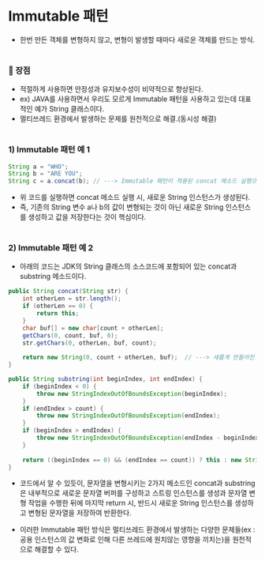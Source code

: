 # Immutable 패턴
- 한번 만든 객체를 변형하지 않고, 변형이 발생할 때마다 새로운 객체를 만드는 방식.  <br><br>

### :star2: 장점
- 적절하게 사용하면 안정성과 유지보수성이 비약적으로 향상된다.
- ex) JAVA를 사용하면서 우리도 모르게 Immutable 패턴을 사용하고 있는데 대표적인 예가 String 클래스이다.
- 멀티쓰레드 환경에서 발생하는 문제를 원천적으로 해결.(동시성 해결)<br/><br/>


### 1) Immutable 패턴 예 1
```Java
String a = "WHO";
String b = "ARE YOU";
String c = a.concat(b); // ---> Immutable 패턴이 적용된 concat 메소드 실행으로 새로운 String 인스턴스가 생성되어 c에 인스턴스 참조 값이 저장. 
```
- 위 코드를 실행하면 concat 메소드 실행 시, 새로운 String 인스턴스가 생성된다. 
- 즉, 기존의 String 변수 a나 b의 값이 변형되는 것이 아닌 새로운 String 인스턴스를 생성하고 값을 저장한다는 것이 핵심이다.<br/><br/>



### 2) Immutable 패턴 예 2
- 아래의 코드는 JDK의 String 클래스의 소스코드에 포함되어 있는 concat과 substring 메소드이다.
```Java
public String concat(String str) {
    int otherLen = str.length();
    if (otherLen == 0) {
        return this;
    }
    char buf[] = new char[count + otherLen];
    getChars(0, count, buf, 0);
    str.getChars(0, otherLen, buf, count);
    
    return new String(0, count + otherLen, buf);  // ---> 새롭게 만들어진 문자들이 할당된 String 인스턴스를 새로 생성하여 반환.
}

public String substring(int beginIndex, int endIndex) {
    if (beginIndex < 0) {
        throw new StringIndexOutOfBoundsException(beginIndex);
    }
    if (endIndex > count) {
        throw new StringIndexOutOfBoundsException(endIndex);
    }
    if (beginIndex > endIndex) {
        throw new StringIndexOutOfBoundsException(endIndex - beginIndex);
    }
    
    return ((beginIndex == 0) && (endIndex == count)) ? this : new String(offset + beginIndex, endIndex - beginIndex, value);   // ---> 새롭게 만들어진 문자들이 할당된 String 인스턴스를 새로 생성하여 반환.
}
```
- 코드에서 알 수 있듯이, 문자열을 변형시키는 2가지 메소드인 concat과 substring은 내부적으로 새로운 문자열 버퍼를 구성하고 스트링 인스턴스를 생성과 문자열 변형 작업을 수행한 뒤에 마지막 return 시, 반드시 새로운 String 인스턴스를 생성하고 변형된 문자열을 저장하여 반환한다. 


- 이러한 Immutable 패턴 방식은 멀티쓰레드 환경에서 발생하는 다양한 문제들(ex : 공용 인스턴스의 값 변화로 인해 다른 쓰레드에 원치않는 영향을 끼치는)을 원천적으로 해결할 수 있다.<br/><br/><br/><br/>
